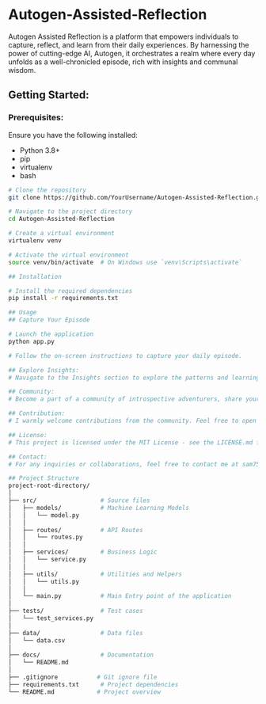 # Autogen-Assisted-Reflection
Autogen Assisted Reflection is a platform that empowers individuals to capture, reflect, and learn from their daily experiences. By harnessing the power of cutting-edge AI, Autogen, it orchestrates a realm where every day unfolds as a well-chronicled episode, rich with insights and communal wisdom.

## Getting Started:

### Prerequisites:

Ensure you have the following installed:
- Python 3.8+
- pip
- virtualenv
- bash

```bash
# Clone the repository
git clone https://github.com/YourUsername/Autogen-Assisted-Reflection.git

# Navigate to the project directory
cd Autogen-Assisted-Reflection

# Create a virtual environment
virtualenv venv

# Activate the virtual environment
source venv/bin/activate  # On Windows use `venv\Scripts\activate`

## Installation

# Install the required dependencies
pip install -r requirements.txt

## Usage
## Capture Your Episode

# Launch the application
python app.py

# Follow the on-screen instructions to capture your daily episode.

## Explore Insights:
# Navigate to the Insights section to explore the patterns and learnings distilled from your episodes.

## Community:
# Become a part of a community of introspective adventurers, share your reflections, learn from others, and contribute to the communal tapestry of wisdom.

## Contribution:
# I warmly welcome contributions from the community. Feel free to open an issue or create a pull request. For major changes, please open an issue first to discuss what you would like to change.

## License:
# This project is licensed under the MIT License - see the LICENSE.md file for details.

## Contact:
# For any inquiries or collaborations, feel free to contact me at sam7556@outlook.com.

## Project Structure
project-root-directory/
│
├── src/                  # Source files
│   ├── models/           # Machine Learning Models
│   │   └── model.py
│   │
│   ├── routes/           # API Routes
│   │   └── routes.py
│   │
│   ├── services/         # Business Logic
│   │   └── service.py
│   │
│   ├── utils/            # Utilities and Helpers
│   │   └── utils.py
│   │
│   └── main.py           # Main Entry point of the application
│
├── tests/                # Test cases
│   └── test_services.py
│
├── data/                 # Data files
│   └── data.csv
│
├── docs/                 # Documentation
│   └── README.md
│
├── .gitignore           # Git ignore file
├── requirements.txt      # Project dependencies
└── README.md            # Project overview
